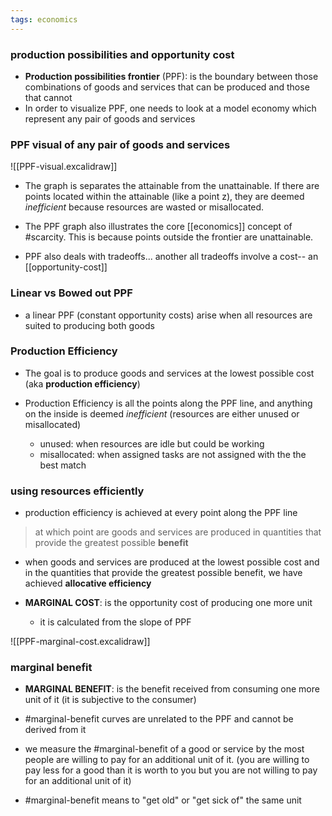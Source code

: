```yaml
---
tags: economics
---
```


### production possibilities and opportunity cost
- **Production possibilities frontier** (PPF): is the boundary between those combinations of goods and services that can be produced and those that cannot
- In order to visualize PPF, one needs to look at a model economy which represent any pair of goods and services

### PPF visual of any pair of goods and services
![[PPF-visual.excalidraw]]

- The graph is separates the attainable from the unattainable. If there are points located within the attainable (like a point z), they are deemed *inefficient* because resources are wasted or misallocated.

- The PPF graph also illustrates the core [[economics]] concept of #scarcity. This is because points outside the frontier are unattainable.

- PPF also deals with tradeoffs... another all tradeoffs involve a cost-- an [[opportunity-cost]]

### Linear vs Bowed out PPF
- a linear PPF (constant opportunity costs) arise when all resources are suited to producing both goods

### Production Efficiency
- The goal is to produce goods and services at the lowest possible cost (aka **production efficiency**)

- Production Efficiency is all the points along the PPF line, and anything on the inside is deemed *inefficient* (resources are either unused or misallocated)
	- unused: when resources are idle but could be working
	- misallocated: when assigned tasks are not assigned with the the best match


### using resources efficiently

- production efficiency is achieved at every point along the PPF line

> at which point are goods and services are produced in quantities that provide the greatest possible **benefit**

- when goods and services are produced at the lowest possible cost and in the quantities that provide the greatest possible benefit, we have achieved **allocative efficiency**

- **MARGINAL COST**: is the opportunity cost of producing one more unit
	- it is calculated from the slope of PPF

![[PPF-marginal-cost.excalidraw]]

### marginal benefit

- **MARGINAL BENEFIT**: is the benefit received from consuming one more unit of it (it is subjective to the consumer)

- #marginal-benefit curves are unrelated to the PPF and cannot be derived from it

- we measure the #marginal-benefit of a good or service by the most people are willing to pay for an additional unit of it. (you are willing to pay less for a good than it is worth to you but you are not willing to pay for an additional unit of it)

- #marginal-benefit  means to "get old" or "get sick of" the same unit




